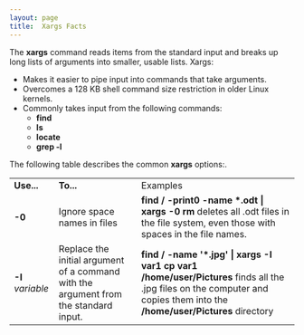 ```yaml
---
layout: page
title:  Xargs Facts
---
```


The **xargs** command reads items from the standard input and breaks up long
lists of arguments into smaller, usable lists. Xargs:

  * Makes it easier to pipe input into commands that take arguments.
  * Overcomes a 128 KB shell command size restriction in older Linux kernels.
  * Commonly takes input from the following commands:
    * **find**
    * **ls**
    * **locate**
    * **grep -l**

The following table describes the common **xargs** options:.

<table>

<tr> <td><b>Use...</b></td> <td><b>To...</b></td> <td>Examples</td>

</tr>

<tr> <td><b>-0</b></td> <td>Ignore space names in files   </td> <td> <b>find /
-print0 -name *.odt | xargs -0 rm </b>deletes all .odt files in the file
system, even those with spaces in the file names.</td>

</tr>

<tr> <td><b>-I </b><i>variable</i></td> <td>Replace the initial argument of a
command with the argument from the standard input. </td> <td> <b>find / -name
'*.jpg' | xargs -I var1 cp var1 /home/user/Pictures</b> finds all the .jpg
files on the computer and copies them into the <b> /home/user/Pictures</b>
directory</td>

</tr> </table>

